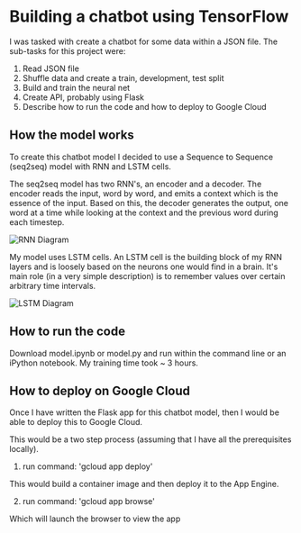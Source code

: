 # Building a chatbot using TensorFlow
I was tasked with create a chatbot for some data within a JSON file. The sub-tasks for this project were:
1. Read JSON file
2. Shuffle data and create a train, development, test split
3. Build and train the neural net
4. Create API, probably using Flask
5. Describe how to run the code and how to deploy to Google Cloud

## How the model works
To create this chatbot model I decided to use a Sequence to Sequence (seq2seq) model with RNN and LSTM cells.

The seq2seq model has two RNN's, an encoder and a decoder. The encoder reads the input, word by word, and emits a context which is the essence of the input. Based on this, the decoder generates the output, one word at a time while looking at the context and the previous word during each timestep.

![RNN Diagram](https://github.com/sallwright/TensorFlow_ChatBot/blob/master/img/RNN%20Diagram.png)

My model uses LSTM cells. An LSTM cell is the building block of my RNN layers and is loosely based on the neurons one would find in a brain. It's main role (in a very simple description) is to remember values over certain arbitrary time intervals.

![LSTM Diagram](https://github.com/sallwright/TensorFlow_ChatBot/blob/master/img/LSTM%20Diagram.png)

## How to run the code
Download model.ipynb or model.py and run within the command line or an iPython notebook. My training time took ~ 3 hours.

## How to deploy on Google Cloud
Once I have written the Flask app for this chatbot model, then I would be able to deploy this to Google Cloud.

This would be a two step process (assuming that I have all the prerequisites locally).

1. run command:  'gcloud app deploy'

This would build a container image and then deploy it to the App Engine.

2. run command: 'gcloud app browse'

Which will launch the browser to view the app
